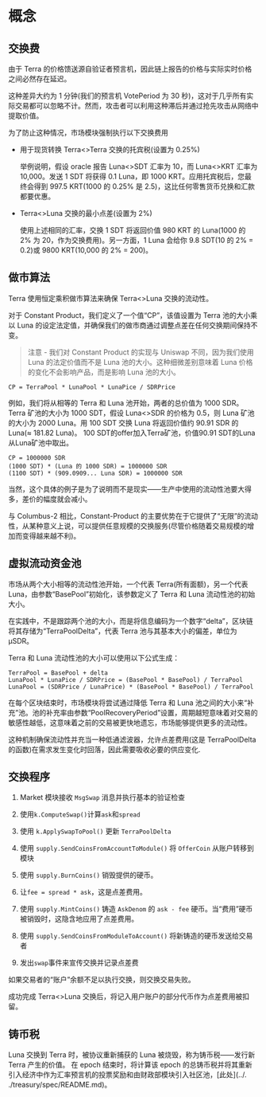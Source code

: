 <!--
市场：1
-->

# 概念

## 交换费
由于 Terra 的价格馈送源自验证者预言机，因此链上报告的价​​格与实际实时价格之间必然存在延迟。

这种差异大约为 1 分钟(我们的预言机 VotePeriod 为 30 秒)，这对于几乎所有实际交易都可以忽略不计。然而，攻击者可以利用这种滞后并通过抢先攻击从网络中提取价值。

为了防止这种情况，市场模块强制执行以下交换费用

* 用于现货转换 Terra<>Terra 交换的托宾税(设置为 0.25%)

    举例说明，假设 oracle 报告 Luna<>SDT 汇率为 10，而 Luna<>KRT 汇率为 10,000。发送 1 SDT 将获得 0.1 Luna，即 1000 KRT。应用托宾税后，您最终会得到 997.5 KRT(1000 的 0.25% 是 2.5)，这比任何零售货币兑换和汇款都要优惠。

* Terra<>Luna 交换的最小点差(设置为 2%)

    使用上述相同的汇率，交换 1 SDT 将返回价值 980 KRT 的 Luna(1000 的 2% 为 20，作为交换费用)。另一方面，1 Luna 会给你 9.8 SDT(10 的 2% = 0.2)或 9800 KRT(10,000 的 2% = 200)。

## 做市算法
Terra 使用恒定乘积做市算法来确保 Terra<>Luna 交换的流动性。

对于 Constant Product，我们定义了一个值“CP”，该值设置为 Terra 池的大小乘以 Luna 的设定法定值，并确保我们的做市商通过调整点差在任何交换期间保持不变。

> 注意 - 我们对 Constant Product 的实现与 Uniswap 不同，因为我们使用 Luna 的法定价值而不是 Luna 池的大小。这种细微差别意味着 Luna 价格的变化不会影响产品，而是影响 Luna 池的大小。

```
CP = TerraPool * LunaPool * LunaPice / SDRPrice
```

例如，我们将从相等的 Terra 和 Luna 池开始，两者的总价值为 1000 SDR。 Terra 矿池的大小为 1000 SDT，假设 Luna<>SDR 的价格为 0.5，则 Luna 矿池的大小为 2000 Luna。用 100 SDT 交换 Luna 将返回价值约 90.91 SDR 的 Luna(≈ 181.82 Luna)。 100 SDT的offer加入Terra矿池，价值90.91 SDT的Luna从Luna矿池中取出。

```
CP = 1000000 SDR
(1000 SDT) * (Luna 的 1000 SDR) = 1000000 SDR
(1100 SDT) * (909.0909... Luna SDR) = 1000000 SDR
```

当然，这个具体的例子是为了说明而不是现实——生产中使用的流动性池要大得多，差价的幅度就会减小。

与 Columbus-2 相比，Constant-Product 的主要优势在于它提供了“无限”的流动性，从某种意义上说，可以提供任意规模的交换服务(尽管价格随着交易规模的增加而变得越来越不利)。

## 虚拟流动资金池

市场从两个大小相等的流动性池开始，一个代表 Terra(所有面额)，另一个代表 Luna，由参数“BasePool”初始化，该参数定义了 Terra 和 Luna 流动性池的初始大小。

在实践中，不是跟踪两个池的大小，而是将信息编码为一个数字“delta”，区块链将其存储为“TerraPoolDelta”，代表 Terra 池与其基本大小的偏差，单位为 µSDR。

Terra 和 Luna 流动性池的大小可以使用以下公式生成：

```
TerraPool = BasePool + delta
LunaPool * LunaPice / SDRPrice = (BasePool * BasePool) / TerraPool
LunaPool = (SDRPrice / LunaPrice) * (BasePool * BasePool) / TerraPool
```

在每个区块结束时，市场模块将尝试通过降低 Terra 和 Luna 池之间的大小来“补充”池。池的补充率由参数“PoolRecoveryPeriod”设置，周期越短意味着对交易的敏感性越低，这意味着之前的交易被更快地遗忘，市场能够提供更多的流动性。

这种机制确保流动性并充当一种低通滤波器，允许点差费用(这是 TerraPoolDelta 的函数)在需求发生变化时回落，因此需要吸收必要的供应变化.

## 交换程序

1. Market 模块接收 `MsgSwap` 消息并执行基本的验证检查

2. 使用`k.ComputeSwap()`计算`ask`和`spread`

3. 使用 `k.ApplySwapToPool()` 更新 `TerraPoolDelta`

4. 使用 `supply.SendCoinsFromAccountToModule()` 将 `OfferCoin` 从账户转移到模块

5. 使用 `supply.BurnCoins()` 销毁提供的硬币。

6. 让`fee = spread * ask`，这是点差费用。

7. 使用 `supply.MintCoins()` 铸造 `AskDenom` 的 `ask - fee` 硬币。当“费用”硬币被销毁时，这隐含地应用了点差费用。

8. 使用 `supply.SendCoinsFromModuleToAccount()` 将新铸造的硬币发送给交易者

9. 发出`swap`事件来宣传交换并记录点差费

如果交易者的“账户”余额不足以执行交换，则交换交易失败。

成功完成 Terra<>Luna 交换后，将记入用户账户的部分代币作为点差费用被扣留。

## 铸币税
Luna 交换到 Terra 时，被协议重新捕获的 Luna 被烧毁，称为铸币税——发行新 Terra 产生的价值。 在 epoch 结束时，将计算该 epoch 的总铸币税并将其重新引入经济中作为汇率预言机的投票奖励和由财政部模块引入社区池，[此处](../. ./treasury/spec/README.md)。